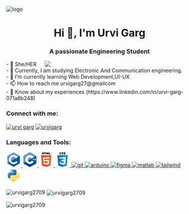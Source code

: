 ![logo](https://github.com/urvigarg2709/urvigarg2709/blob/main/Purple%20Modern%20Gaming%20Channel%20Banner%20Landscape.png)
<h1 align="center">Hi 👋, I'm Urvi Garg</h1>
<h3 align="center">A passionate Engineering Student</h3>
<img align="right" aly="coding" width="400" src="https://camo.githubusercontent.com/374987f773148e46b1851b9e3bc4bf71b182562dd002620ef3e4263cb3997130/68747470733a2f2f6d69726f2e6d656469756d2e636f6d2f6d61782f3837352f312a7164415731546a434e353768316c6275757a766368672e676966">
- 🤠 She/HER<br>
- 📕 Currently, I am studying Electronic And Communication engineering.<br>
- 🌱 I’m currently learning Web Development,UI-UX<br>
- 📫 How to reach me urvigarg27@gmailcom<br>
- 📄 Know about my experiences (https://www.linkedin.com/in/urvi-garg-071a8b248)

<h3 align="left">Connect with me:</h3>
<p align="left">
<a href="https://linkedin.com/in/urvi garg" target="blank"><img align="center" src="https://raw.githubusercontent.com/rahuldkjain/github-profile-readme-generator/master/src/images/icons/Social/linked-in-alt.svg" alt="urvi garg" height="30" width="40" /></a>
  <a href="https://instagram.com/_urvigarg_?igshid=MzNlNGNkZWQ4Mg==" target="blank"><img align="center" src="https://raw.githubusercontent.com/rahuldkjain/github-profile-readme-generator/master/src/images/icons/Social/instagram.svg" alt="urvigarg" height="30" width="40" /></a>
  
</p>

<h3 align="left">Languages and Tools:</h3>
<p align="left">
  <a href="https://www.cprogramming.com/" target="_blank" rel="noreferrer"> <img src="https://raw.githubusercontent.com/devicons/devicon/master/icons/c/c-original.svg" alt="c" width="40" height="40"/> </a> <a href="https://www.w3schools.com/cpp/" target="_blank" rel="noreferrer"> <img src="https://raw.githubusercontent.com/devicons/devicon/master/icons/cplusplus/cplusplus-original.svg" alt="cplusplus" width="40" height="40"/> </a> <a href="https://www.w3.org/html/" target="_blank" rel="noreferrer">  <img src="https://raw.githubusercontent.com/devicons/devicon/master/icons/html5/html5-original-wordmark.svg" alt="html5" width="40" height="40"/> </a><a href="https://www.w3schools.com/css/" target="_blank" rel="noreferrer"> <img src="https://raw.githubusercontent.com/devicons/devicon/master/icons/css3/css3-original-wordmark.svg" alt="css3" width="40" height="40"/> </a><a href="https://git-scm.com/" target="_blank" rel="noreferrer"> <img src="https://www.vectorlogo.zone/logos/git-scm/git-scm-icon.svg" alt="git" width="40" height="40"/> </a><a href="https://www.arduino.cc/" target="_blank" rel="noreferrer"> <img src="https://cdn.worldvectorlogo.com/logos/arduino-1.svg" alt="arduino" width="40" height="40"/> </a> <a href="https://www.figma.com/" target="_blank" rel="noreferrer"> <img src="https://www.vectorlogo.zone/logos/figma/figma-icon.svg" alt="figma" width="40" height="40"/> </a> <a href="https://www.mathworks.com/" target="_blank" rel="noreferrer"> <img src="https://upload.wikimedia.org/wikipedia/commons/2/21/Matlab_Logo.png" alt="matlab" width="40" height="40"/> </a> <a href="https://tailwindcss.com/" target="_blank" rel="noreferrer"> <img src="https://www.vectorlogo.zone/logos/tailwindcss/tailwindcss-icon.svg" alt="tailwind" width="40" height="40"/> </a><a href="https://www.python.org" target="_blank" rel="noreferrer"> <img src="https://raw.githubusercontent.com/devicons/devicon/master/icons/python/python-original.svg" alt="python" width="40" height="40"/> </a></p>

<p><img align="left" src="https://github-readme-stats.vercel.app/api/top-langs?username=urvigarg2709&show_icons=true&locale=en&layout=compact" alt="urvigarg2709" /></p>

<p>&nbsp;<img align="center" src="https://github-readme-stats.vercel.app/api?username=urvigarg2709&show_icons=true&locale=en" alt="urvigarg2709" /></p>

<p><img align="center" src="https://github-readme-streak-stats.herokuapp.com/?user=urvigarg2709&" alt="urvigarg2709" /></p>
